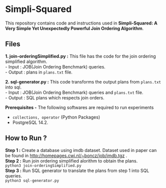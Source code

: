 # Simpli-Squared

This repository contains code and instructions used in **Simpli-Squared: A Very Simple Yet Unexpectedly Powerful
Join Ordering Algorithm**.

## Files

**1. join-orderingSimplified.py :**  This file has the code for the join ordering simplified algorithm. <br />
     - Input : JOB(Join Ordering Benchmark) queries. <br />
     - Output : plans in ```plans.txt``` file. <br />

**2. sql-generator.py :** This code transforms the output plans from ```plans.txt``` into sql. <br />
     - Input : JOB(Join Ordering Benchmark) queries and ```plans.txt``` file. <br />
     - Output : SQL plans which respects join orders. <br />


**Prerequisites -** 
The following softwares are required to run experiments <br />
- ```collections, operator``` (Python Packages)
- PostgreSQL 14.2.


## How to Run ?
**Step 1 :** Create a database using imdb dataset. Dataset used in paper can be found in http://homepages.cwi.nl/~boncz/job/imdb.tgz . <br />
**Step 2 :** Run join ordering simplified alorithm to obtain the plans. <br />
``` python3 join-orderingSimplified.py ```  <br />
**Step 3 :** Run SQL generator to translate the plans from step 1 into SQL queries. <br />
``` python3 sql-generator.py ```


